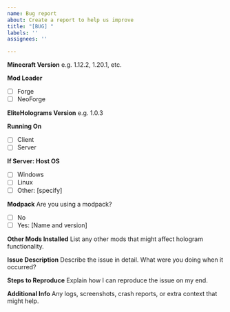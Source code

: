 ```yaml
---
name: Bug report
about: Create a report to help us improve
title: "[BUG] "
labels: ''
assignees: ''

---
```


**Minecraft Version**
e.g. 1.12.2, 1.20.1, etc.

**Mod Loader**
- [ ] Forge
- [ ] NeoForge

**EliteHolograms Version**
e.g. 1.0.3

**Running On**
- [ ] Client
- [ ] Server

**If Server: Host OS**
- [ ] Windows
- [ ] Linux
- [ ] Other: [specify]

**Modpack**
Are you using a modpack?
- [ ] No
- [ ] Yes: [Name and version]

**Other Mods Installed**
List any other mods that might affect hologram functionality.

**Issue Description**
Describe the issue in detail. What were you doing when it occurred?

**Steps to Reproduce**
Explain how I can reproduce the issue on my end.

**Additional Info**
Any logs, screenshots, crash reports, or extra context that might help.

